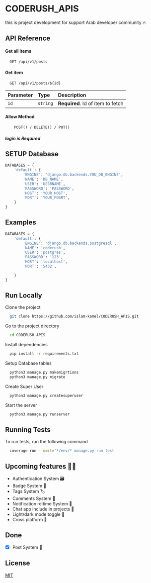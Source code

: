 # CODERUSH_APIS 
this is project development for support Arab developer community 🔥


## API Reference

#### Get all items

```http
  GET /api/v1/posts
```



#### Get item

```http
  GET /api/v1/posts/${id}
```

| Parameter | Type     | Description                       |
| :-------- | :------- | :-------------------------------- |
| `id`      | `string` | **Required**. Id of item to fetch |

#### Allow Method 
```http
    POST() / DELETE() / PUT()
```
##### login is **Required**


## SETUP Database
```python
DATABASES = {
    'default': {
        'ENGINE': 'django.db.backends.YOU_DB_ENGINE',
        'NAME': 'DB_NAME',
        'USER': 'UESRNAME',
        'PASSWORD': 'PASSWORD',
        'HOST': 'YOUR_HOST',
        'PORT': 'YOUR_POSRT',
    }
}
```
## Examples
```python
DATABASES = {
    'default': {
        'ENGINE': 'django.db.backends.postgresql',
        'NAME': 'coderush',
        'USER': 'postgres',
        'PASSWORD': '123',
        'HOST': 'localhost',
        'PORT': '5432',

    }
}
```
## Run Locally

Clone the project

```bash
  git clone https://github.com/islam-kamel/CODERUSH_APIS.git
```

Go to the project directory

```bash
  cd CODERUSH_APIS
```

Install dependencies

```bash
  pip install -r requirements.txt
```
Setup Database tables

```bash
  python3 manage.py makemigrtions
  python3 manage.py migrate
```
Create Super User

```bash
  python3 manage.py createsuperuser
```

Start the server

```bash
  python3 manage.py runserver
```

## Running Tests

To run tests, run the following command

```bash
  coverage run --omit='*/env/* manage.py run test
```

## Upcoming features 🧑‍💻

- Authentication System 🗃️
- Badge System 📛
- Tags System 🏷️
- Comments System 📝
- Notification reltime System 🔔
- Chat app include in projects 💬
- Light/dark mode toggle 🌚
- Cross platform 📱


## Done

- [x] Post System 🎉


## License

[MIT](https://github.com/islam-kamel/CODERUSH_APIS/blob/main/LICENSE)